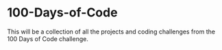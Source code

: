 # 100-Days-of-Code
This will be a collection of all the projects and coding challenges from the 100 Days of Code challenge.
